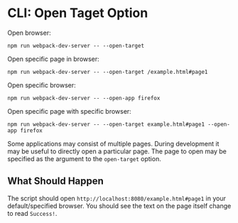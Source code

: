 # CLI: Open Taget Option

Open browser:

```
npm run webpack-dev-server -- --open-target
```

Open specific page in browser:

```
npm run webpack-dev-server -- --open-target /example.html#page1
```

Open specific browser:

```
npm run webpack-dev-server -- --open-app firefox
```

Open specific page with specific browser:

```
npm run webpack-dev-server -- --open-target example.html#page1 --open-app firefox
```

Some applications may consist of multiple pages. During development it may
be useful to directly open a particular page. The page to open may be specified
as the argument to the `open-target` option.

## What Should Happen

The script should open `http://localhost:8080/example.html#page1` in your
default/specified browser. You should see the text on the page itself change to read `Success!`.
